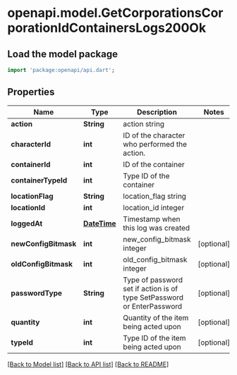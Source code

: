 # openapi.model.GetCorporationsCorporationIdContainersLogs200Ok

## Load the model package
```dart
import 'package:openapi/api.dart';
```

## Properties
Name | Type | Description | Notes
------------ | ------------- | ------------- | -------------
**action** | **String** | action string | 
**characterId** | **int** | ID of the character who performed the action. | 
**containerId** | **int** | ID of the container | 
**containerTypeId** | **int** | Type ID of the container | 
**locationFlag** | **String** | location_flag string | 
**locationId** | **int** | location_id integer | 
**loggedAt** | [**DateTime**](DateTime.md) | Timestamp when this log was created | 
**newConfigBitmask** | **int** | new_config_bitmask integer | [optional] 
**oldConfigBitmask** | **int** | old_config_bitmask integer | [optional] 
**passwordType** | **String** | Type of password set if action is of type SetPassword or EnterPassword | [optional] 
**quantity** | **int** | Quantity of the item being acted upon | [optional] 
**typeId** | **int** | Type ID of the item being acted upon | [optional] 

[[Back to Model list]](../README.md#documentation-for-models) [[Back to API list]](../README.md#documentation-for-api-endpoints) [[Back to README]](../README.md)


